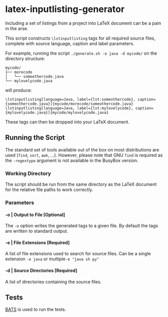 # latex-inputlisting-generator

Including a set of listings from a project into LaTeX document can be a pain in the arse.

This script constructs `\lstinputlisting` tags for all required source files, complete with source language, caption and label parameters.

For example, running the script `./generate.sh -e java -d mycode/` on the directory structure:

```
mycode/
├── morecode
│   └── someothercode.java
└── mylovelycode.java
```

will produce:

```
\lstinputlisting[language=Java, label={lst:someothercode}, caption={someothercode.java}]{mycode/morecode/someothercode.java}
\lstinputlisting[language=Java, label={lst:mylovelycode}, caption={mylovelycode.java}]{mycode/mylovelycode.java}
```

These tags can then be dropped into your LaTeX document.

## Running the Script
The standard set of tools available out of the box on most distributions are used (`find`, `sort`, `awk`, ...).
However, please note that GNU `find` is required as the `-regextype` argument is not available in the BusyBox version.

### Working Directory
The script should be run from the same directory as the LaTeX document for the relative file paths to work correctly.

### Parameters
#### -o | Output to File [Optional]
The `-o` option writes the generated tags to a given file.
By default the tags are written to standard output.

#### -e | File Extensions [Required] 
A list of file extensions used to search for source files.
Can be a single extension `-e java` or multiple`-e "java sh py"`

#### -d | Source Directories [Required]
A list of directories containing the source files.

## Tests
[BATS](https://github.com/sstephenson/bats) is used to run the tests.

